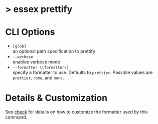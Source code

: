 # > essex prettify

# CLI Options

- `[glob]`<br/> an optional path specification to prettify
- `--verbose`<br/> enables verbose mode
- `--formatter \[formatter\]`<br/> specify a formatter to use. Defaults to `prettier`. Possible values are `prettier`, `rome`, and `none`.

# Details & Customization

See [check](./check.md) for details on how to customize the formatter used by this command.